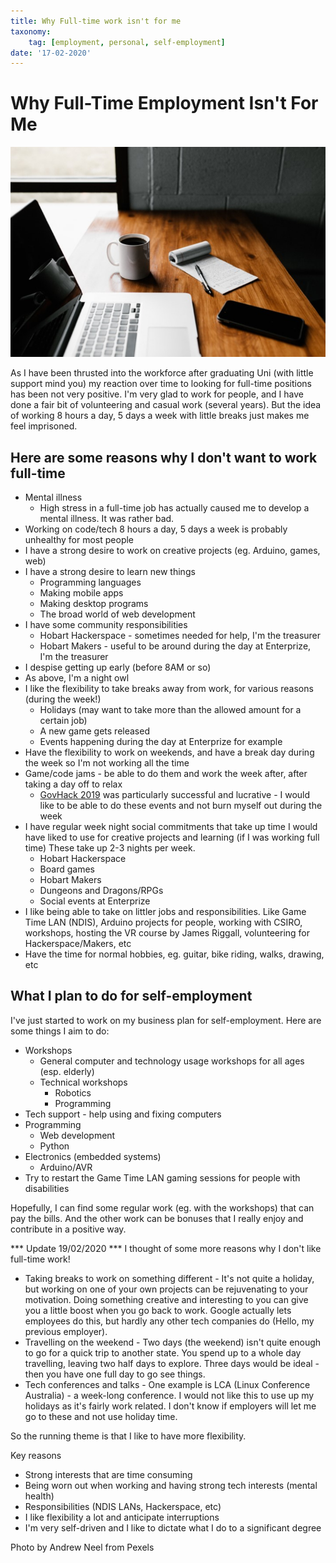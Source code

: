 ```yaml
---
title: Why Full-time work isn't for me
taxonomy:
	tag: [employment, personal, self-employment]
date: '17-02-2020'
---
```


# Why Full-Time Employment Isn't For Me

![](macbook-pro-on-brown-wooden-table-2312369-small.jpg)

As I have been thrusted into the workforce after graduating Uni (with little support mind you) my reaction over time to looking for full-time positions has been not very positive. I'm very glad to work for people, and I have done a fair bit of volunteering and casual work (several years). But the idea of working 8 hours a day, 5 days a week with little breaks just makes me feel imprisoned.

## Here are some reasons why I don't want to work full-time

* Mental illness
  * High stress in a full-time job has actually caused me to develop a mental illness. It was rather bad.
* Working on code/tech 8 hours a day, 5 days a week is probably unhealthy for most people
* I have a strong desire to work on creative projects (eg. Arduino, games, web)
* I have a strong desire to learn new things
  * Programming languages
  * Making mobile apps
  * Making desktop programs
  * The broad world of web development
* I have some community responsibilities
  * Hobart Hackerspace - sometimes needed for help, I'm the treasurer
  * Hobart Makers - useful to be around during the day at Enterprize, I'm the treasurer
* I despise getting up early (before 8AM or so)
* As above, I'm a night owl
* I like the flexibility to take breaks away from work, for various reasons (during the week!)
  * Holidays (may want to take more than the allowed amount for a certain job)
  * A new game gets released
  * Events happening during the day at Enterprize for example
* Have the flexibility to work on weekends, and have a break day during the week so I'm not working all the time
* Game/code jams - be able to do them and work the week after, after taking a day off to relax
  * [GovHack 2019](http://leofebey.com/portfolio/web_govhack2019) was particularly successful and lucrative - I would like to be able to do these events and not burn myself out during the week
* I have regular week night social commitments that take up time I would have liked to use for creative projects and learning (if I was working full time) These take up 2-3 nights per week.
  * Hobart Hackerspace
  * Board games
  * Hobart Makers
  * Dungeons and Dragons/RPGs
  * Social events at Enterprize
* I like being able to take on littler jobs and responsibilities. Like Game Time LAN (NDIS), Arduino projects for people, working with CSIRO, workshops, hosting the VR course by James Riggall, volunteering for Hackerspace/Makers, etc
* Have the time for normal hobbies, eg. guitar, bike riding, walks, drawing, etc

## What I plan to do for self-employment

I've just started to work on my business plan for self-employment. Here are some things I aim to do:

* Workshops
  * General computer and technology usage workshops for all ages (esp. elderly)
  * Technical workshops
    * Robotics
    * Programming
* Tech support - help using and fixing computers
* Programming
  * Web development
  * Python
* Electronics (embedded systems)
  * Arduino/AVR
* Try to restart the Game Time LAN gaming sessions for people with disabilities

Hopefully, I can find some regular work (eg. with the workshops) that can pay the bills. And the other work can be bonuses that I really enjoy and contribute in a positive way.

*** Update 19/02/2020 ***
I thought of some more reasons why I don't like full-time work!

* Taking breaks to work on something different - It's not quite a holiday, but working on one of your own projects can be rejuvenating to your motivation. Doing something creative and interesting to you can give you a little boost when you go back to work. Google actually lets employees do this, but hardly any other tech companies do (Hello, my previous employer).
* Travelling on the weekend - Two days (the weekend) isn't quite enough to go for a quick trip to another state. You spend up to a whole day travelling, leaving two half days to explore. Three days would be ideal - then you have one full day to go see things.
* Tech conferences and talks - One example is LCA (Linux Conference Australia) - a week-long conference. I would not like this to use up my holidays as it's fairly work related. I don't know if employers will let me go to these and not use holiday time.

So the running theme is that I like to have more flexibility. 

Key reasons
* Strong interests that are time consuming
* Being worn out when working and having strong tech interests (mental health)
* Responsibilities (NDIS LANs, Hackerspace, etc)
* I like flexibility a lot and anticipate interruptions
* I'm very self-driven and I like to dictate what I do to a significant degree


Photo by Andrew Neel from Pexels
